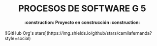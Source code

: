 <h1 align="center"> PROCESOS DE SOFTWARE G 5</h1>
<h4 align="center">
:construction: Proyecto en construcción :construction:
</h4>
![GitHub Org's stars](https://img.shields.io/github/stars/camilafernanda?style=social)
